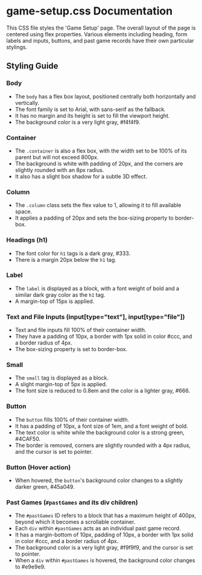# game-setup.css Documentation

This CSS file styles the 'Game Setup' page. The overall layout of the page is centered using flex properties. Various elements including heading, form labels and inputs, buttons, and past game records have their own particular stylings.

## Styling Guide

### Body
- The `body` has a flex box layout, positioned centrally both horizontally and vertically.
- The font family is set to Arial, with sans-serif as the fallback.
- It has no margin and its height is set to fill the viewport height.
- The background color is a very light gray, #f4f4f9.

### Container
- The `.container` is also a flex box, with the width set to be 100% of its parent but will not exceed 800px.
- The background is white with padding of 20px, and the corners are slightly rounded with an 8px radius.
- It also has a slight box shadow for a subtle 3D effect.

### Column
- The `.column` class sets the flex value to 1, allowing it to fill available space.
- It applies a padding of 20px and sets the box-sizing property to border-box.

### Headings (h1)
- The font color for `h1` tags is a dark gray, #333.
- There is a margin 20px below the `h1` tag.

### Label
- The `label` is displayed as a block, with a font weight of bold and a similar dark gray color as the `h1` tag.
- A margin-top of 15px is applied.

### Text and File Inputs (input[type="text"], input[type="file"])
- Text and file inputs fill 100% of their container width.
- They have a padding of 10px, a border with 1px solid in color #ccc, and a border radius of 4px.
- The box-sizing property is set to border-box.

### Small
- The `small` tag is displayed as a block.
- A slight margin-top of 5px is applied.
- The font size is reduced to 0.8em and the color is a lighter gray, #666.

### Button
- The `button` fills 100% of their container width.
- It has a padding of 10px, a font size of 1em, and a font weight of bold.
- The text color is white while the background color is a strong green, #4CAF50. 
- The border is removed, corners are slightly rounded with a 4px radius, and the cursor is set to pointer.

### Button (Hover action)
- When hovered, the `button`'s background color changes to a slightly darker green, #45a049.

### Past Games (`#pastGames` and its div children)
- The `#pastGames` ID refers to a block that has a maximum height of 400px, beyond which it becomes a scrollable container.
- Each `div` within `#pastGames` acts as an individual past game record.
- It has a margin-bottom of 10px, padding of 10px, a border with 1px solid in color #ccc, and a border radius of 4px.
- The background color is a very light gray, #f9f9f9, and the cursor is set to pointer.
- When a `div` within `#pastGames` is hovered, the background color changes to #e9e9e9.